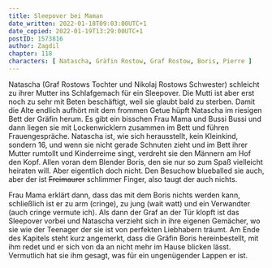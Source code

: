 ```yaml
---
title: Sleepover bei Maman
date_written: 2022-01-18T09:03:00UTC+1
date_copied: 2022-01-19T13:29:00UTC+1
postID: 1573816
author: Zagdil
chapter: 118
characters: [ Natascha, Gräfin Rostow, Graf Rostow, Boris, Pierre ]
---
```

Natascha (Graf Rostows Tochter und Nikolaj Rostows Schwester) schleicht zu ihrer Mutter ins Schlafgemach für ein Sleepover. Die Mutti ist aber erst noch zu sehr mit Beten beschäftigt, weil sie glaubt bald zu sterben. Damit die Alte endlich aufhört mit dem frommen Getue hüpft Natascha im riesigen Bett der Gräfin herum. Es gibt ein bisschen Frau Mama und Bussi Bussi und dann liegen sie mit Lockenwicklern zusammen im Bett und führen Frauengespräche. Natascha ist, wie sich herausstellt, kein Kleinkind, sondern 16, und wenn sie nicht gerade Schnuten zieht und im Bett ihrer Mutter rumtollt und Kinderreime singt, verdreht sie den Männern am Hof den Kopf. Allen voran dem Blender Boris, den sie nur so zum Spaß vielleicht heiraten will. Aber eigentlich doch nicht. Den Besuchow blueballed sie auch, aber der ist ~~Freimaurer~~ schlimmer Finger, also taugt der auch nichts.

Frau Mama erklärt dann, dass das mit dem Boris nichts werden kann, schließlich ist er zu arm (cringe), zu jung (wait watt) und ein Verwandter (auch cringe vermute ich). Als dann der Graf an der Tür klopft ist das Sleepover vorbei und Natascha verzieht sich in ihre eigenen Gemächer, wo sie wie der Teenager der sie ist von perfekten Liebhabern träumt. Am Ende des Kapitels steht kurz angemerkt, dass die Gräfin Boris hereinbestellt, mit ihm redet und er sich von da an nicht mehr im Hause blicken lässt. Vermutlich hat sie ihm gesagt, was für ein ungenügender Lappen er ist.